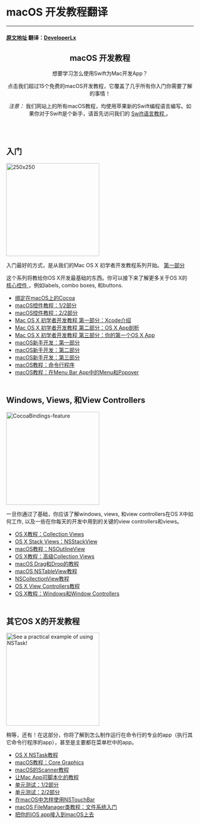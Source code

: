 # macOS 开发教程翻译
---
#### [原文地址](https://www.raywenderlich.com/category/macos) 翻译：[DeveloperLx](http://weibo.com/DeveloperLx)

<div id="content">
    <header class="entry-header">
        <!-- <h2 class="entry-title"> -->
        <h2 class="entry-title">
            macOS 开发教程
        </h2>
        <div class="content-wrapper taxonomy-description">
            <p>
                想要学习怎么使用Swift为Mac开发App？
            </p>
            <p>
                点击我们超过15个免费的macOS开发教程，它覆盖了几乎所有你入门你需要了解的事情！
            </p>
            <div class="note">
                <em>
                    注意：
                </em>
                我们网站上的所有macOS教程，均使用苹果新的Swift编程语言编写。如果你对于Swift是个新手，请首先访问我们的
                <a href="http://www.raywenderlich.com/swift-language-tutorials" sl-processed="1">
                    Swift语言教程
                </a>
                。
            </div>
        </div>
    </header>
    <div class="content-wrapper">
        <h2 style="clear:both; padding-top: 20px;">
            入门
        </h2>
        <img class="alignright size-full wp-image-110249 bordered" src="https://koenig-media.raywenderlich.com/uploads/2015/07/250x250.png"
        alt="250x250" width="250" height="250" />
        <p>
            入门最好的方式，是从我们的Mac OS X 初学者开发教程系列开始。
            <a href="https://github.com/DeveloperLx/macOS_Development_Tutorials_translation/blob/master/Mac%20OS%20X%20Development%20Tutorial%20for%20Beginners%20Part%201%20-%20Intro%20to%20Xcode.md"
            sl-processed="1">
                第一部分
            </a>
        </p>
        <p>
            这个系列将教给你OS X开发最基础的东西。你可以接下来了解更多关于OS X的
            <a href="https://www.raywenderlich.com/82046/introduction-to-os-x-tutorial-core-controls-and-swift-part-1" sl-processed="1">
                核心控件
            </a>
            ，例如labels, combo boxes, 和buttons.
        </p>
        <ul>
            <li>
                <a href="https://github.com/DeveloperLx/macOS_Development_Tutorials_translation/blob/master/Cocoa%20Bindings%20on%20macOS.md" sl-processed="1">
                    绑定在macOS上的Cocoa
                </a>
            </li>
            <li>
                <a href="https://github.com/DeveloperLx/macOS_Development_Tutorials_translation/blob/master/macOS%20Controls%20Tutorial%20-%20Part%201:2.md" sl-processed="1">
                    macOS控件教程：1/2部分
                </a>
            </li>
            <li>
                <a href="https://github.com/DeveloperLx/macOS_Development_Tutorials_translation/blob/master/macOS%20Controls%20Tutorial%20-%20Part%202:2.md" sl-processed="1">
                    macOS控件教程：2/2部分
                </a>
            </li>
            <li>
                <a href="https://github.com/DeveloperLx/macOS_Development_Tutorials_translation/blob/master/Mac%20OS%20X%20Development%20Tutorial%20for%20Beginners%20Part%201%20-%20Intro%20to%20Xcode.md" sl-processed="1">
                    Mac OS X 初学者开发教程 第一部分：Xcode介绍
                </a>
            </li>
            <li>
                <a href="https://github.com/DeveloperLx/macOS_Development_Tutorials_translation/blob/master/Mac%20OS%20X%20Development%20Tutorial%20for%20Beginners%20Part%202%20-%20OS%20X%20App%20Anatomy.md" sl-processed="1">
                    Mac OS X 初学者开发教程 第二部分：OS X App剖析
                </a>
            </li>
            <li>
                <a href="https://github.com/DeveloperLx/macOS_Development_Tutorials_translation/blob/master/Mac%20OS%20X%20Development%20Tutorial%20for%20Beginners%20Part%203%20-%20Your%20First%20OS%20X%20App.md" sl-processed="1">
                    Mac OS X 初学者开发教程 第三部分：你的第一个OS X App
                </a>
            </li>
            <li>
                <a href="https://github.com/DeveloperLx/macOS_Development_Tutorials_translation/blob/master/macOS%20Development%20for%20Beginners%20-%20Part%201.md" sl-processed="1">
                    macOS新手开发：第一部分
                </a>
            </li>
            <li>
                <a href="https://github.com/DeveloperLx/macOS_Development_Tutorials_translation/blob/master/macOS%20Development%20for%20Beginners%20-%20Part%202.md" sl-processed="1">
                    macOS新手开发：第二部分
                </a>
            </li>
            <li>
                <a href="https://github.com/DeveloperLx/macOS_Development_Tutorials_translation/blob/master/macOS%20Development%20for%20Beginners%20-%20Part%203.md" sl-processed="1">
                    macOS新手开发：第三部分
                </a>
            </li>
            <li>
                <a href="https://github.com/DeveloperLx/macOS_Development_Tutorials_translation/blob/master/Command%20Line%20Programs%20on%20macOS%20Tutorial.md" sl-processed="1">
                    macOS教程：命令行程序
                </a>
            </li>
            <li>
                <a href="https://github.com/DeveloperLx/macOS_Development_Tutorials_translation/blob/master/Menus%20and%20Popovers%20in%20Menu%20Bar%20Apps%20for%20macOS.md" sl-processed="1">
                    macOS教程：在Menu Bar App中的Menu和Popover
                </a>
            </li>
        </ul>
        <h2 style="clear:both; padding-top: 20px;">
            Windows, Views, 和View Controllers
        </h2>
        <img src="https://koenig-media.raywenderlich.com/uploads/2016/03/CocoaBindings-feature-250x250.png"
        alt="CocoaBindings-feature" width="250" height="250" class="alignright size-thumbnail wp-image-129292 bordered"
        />
        <p>
            一旦你通过了基础，你应该了解windows, views, 和view controllers在OS X中如何工作, 以及一些在你每天的开发中用到的关键的view controllers和views。
        </p>
        <ul>
            <li>
                <a href="https://github.com/DeveloperLx/macOS_Development_Tutorials_translation/blob/master/Collection%20Views%20in%20OS%20X%20Tutorial.md" sl-processed="1">
                    OS X教程：Collection Views
                </a>
            </li>
            <li>
                <a href="https://github.com/DeveloperLx/macOS_Development_Tutorials_translation/blob/master/OS%20X%20Stack%20Views%20with%20NSStackView.md" sl-processed="1">
                    OS X Stack Views：NSStackView
                </a>
            </li>
            <li>
                <a href="https://github.com/DeveloperLx/macOS_Development_Tutorials_translation/blob/master/NSOutlineView%20on%20macOS%20Tutorial.md" sl-processed="1">
                    macOS教程：NSOutlineView
                </a>
            </li>
            <li>
                <a href="https://github.com/DeveloperLx/macOS_Development_Tutorials_translation/blob/master/Advanced%20Collection%20Views%20in%20OS%20X%20Tutorial.md" sl-processed="1">
                    OS X教程：高级Collection Views
                </a>
            </li>
            <li>
                <a href="https://github.com/DeveloperLx/macOS_Development_Tutorials_translation/blob/master/Drag%20and%20Drop%20Tutorial%20for%20macOS.md" sl-processed="1">
                    macOS Drag和Drop的教程
                </a>
            </li>
            <li>
                <a href="https://github.com/DeveloperLx/macOS_Development_Tutorials_translation/blob/master/macOS%20NSTableView%20Tutorial.md" sl-processed="1">
                    macOS NSTableView教程
                </a>
            </li>
            <li>
                <a href="https://github.com/DeveloperLx/macOS_Development_Tutorials_translation/blob/master/NSCollectionView%20Tutorial.md" sl-processed="1">
                    NSCollectionView教程
                </a>
            </li>
            <li>
                <a href="https://github.com/DeveloperLx/macOS_Development_Tutorials_translation/blob/master/OS%20X%20View%20Controllers%20Tutorial.md" sl-processed="1">
                    OS X View Controllers教程
                </a>
            </li>
            <li>
                <a href="https://github.com/DeveloperLx/macOS_Development_Tutorials_translation/blob/master/Windows%20and%20Window%20Controllers%20in%20OS%20X%20Tutorial.md" sl-processed="1">
                    OS X教程：Windows和Window Controllers
                </a>
            </li>
        </ul>
        <h2 style="clear:both; padding-top: 20px;">
            其它OS X的开发教程
        </h2>
        <img src="https://koenig-media.raywenderlich.com/uploads/2016/03/NSTask-for-mac-feature-250x250.png"
        alt="See a practical example of using NSTask!" width="250" height="250"
        class="size-thumbnail wp-image-129761 bordered alignright" />
        <p>
            稍等，还有！在这部分，你将了解到怎么制作运行在命令行的专业的app（执行其它命令行程序的app），甚至是主要都在菜单栏中的app。
        </p>
        <ul>
            <li>
                <a href="https://github.com/DeveloperLx/macOS_Development_Tutorials_translation/blob/master/NSTask%20Tutorial%20for%20OS%20X.md" sl-processed="1">
                    OS X NSTask教程
                </a>
            </li>
            <li>
                <a href="https://github.com/DeveloperLx/macOS_Development_Tutorials_translation/blob/master/Core%20Graphics%20on%20macOS%20Tutorial.md" sl-processed="1">
                    macOS教程：Core Graphics
                </a>
            </li>
            <li>
                <a href="https://github.com/DeveloperLx/macOS_Development_Tutorials_translation/blob/master/Scanner%20Tutorial%20for%20macOS.md" sl-processed="1">
                    macOS的Scanner教程
                </a>
            </li>
            <li>
                <a href="https://github.com/DeveloperLx/macOS_Development_Tutorials_translation/blob/master/Making%20A%20Mac%20App%20Scriptable%20Tutorial.md" sl-processed="1">
                    让Mac App可脚本化的教程
                </a>
            </li>
            <li>
                <a href="https://github.com/DeveloperLx/macOS_Development_Tutorials_translation/blob/master/Unit%20Testing%20on%20macOS%20-%20Part%201:2.md" sl-processed="1">
                    单元测试：1/2部分
                </a>
            </li>
            <li>
                <a href="https://github.com/DeveloperLx/macOS_Development_Tutorials_translation/blob/master/Unit%20Testing%20on%20macOS%20-%20Part%202:2.md" sl-processed="1">
                    单元测试：2/2部分
                </a>
            </li>
            <li>
                <a href="https://github.com/DeveloperLx/macOS_Development_Tutorials_translation/blob/master/How%20to%20Use%20NSTouchBar%20on%20macOS.md" sl-processed="1">
                    在macOS中怎样使用NSTouchBar
                </a>
            </li>
            <li>
                <a href="https://github.com/DeveloperLx/macOS_Development_Tutorials_translation/blob/master/FileManager%20Class%20Tutorial%20for%20macOS%20Getting%20Started%20with%20the%20File%20System.md" sl-processed="1">
                    macOS FileManager类教程：文件系统入门
                </a>
            </li>
            <li>
                <a href="https://github.com/DeveloperLx/macOS_Development_Tutorials_translation/blob/master/Porting%20Your%20iOS%20App%20to%20macOS.md" sl-processed="1">
                    把你的iOS app接入到macOS上去
                </a>
            </li>
        </ul>
    </div>
</div>
